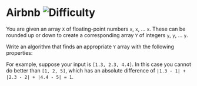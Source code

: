 # Airbnb ![Difficulty](https://img.shields.io/badge/-HARD-red)
	
You are given an array `X` of floating-point numbers `x`, `x`, ... `x`. These can be rounded up or down to create a corresponding array `Y` of integers `y`, `y`, ... `y`.
	
Write an algorithm that finds an appropriate `Y` array with the following properties:
	




	
For example, suppose your input is `[1.3, 2.3, 4.4]`. In this case you cannot do better than `[1, 2, 5]`, which has an absolute difference of `|1.3 - 1| + |2.3 - 2| + |4.4 - 5| = 1`.
	
